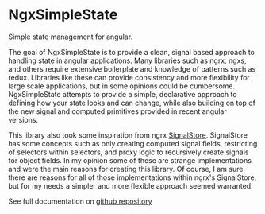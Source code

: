 # NgxSimpleState

Simple state management for angular.

The goal of NgxSimpleState is to provide a clean, signal based approach to handling state in angular applications. Many libraries such as ngrx, ngxs, and others require extensive boilerplate and knowledge of patterns such as redux. Libraries like these can provide consistency and more flexibility for large scale applications, but in some opinions could be cumbersome. NgxSimpleState attempts to provide a simple, declarative approach to defining how your state looks and can change, while also building on top of the new signal and computed primitives provided in recent angular versions.

This library also took some inspiration from ngrx [SignalStore](https://ngrx.io/guide/signals/signal-store). SignalStore has some concepts such as only creating computed signal fields, restricting of selectors within selectors, and proxy logic to recursively create signals for object fields. In my opinion some of these are strange implementations and were the main reasons for creating this library. Of course, I am sure there are reasons for all of those implementations within ngrx's SignalStore, but for my needs a simpler and more flexible approach seemed warranted.

See full documentation on [github repository](https://github.com/Devin-Harris/ngx-simple-state)
